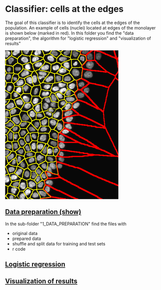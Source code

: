 # Classifier: cells at the edges

The goal of this classifier is to identify the cells at the edges of the population. An example of cells (nuclei) located at edges of the monolayer is shown below (marked in red). In this folder you find the "data preparation", the algorithm for "logistic regression" and "visualization of results"

<img align="center" src="/IMG/border_cell_example.png" alt="An example of cells (nuclei) located at edges of the monolayer is shown below (marked in red)"> 

## [Data preparation (show)](https://cdn.rawgit.com/rempic/High-Throughput-Screening/master/machine_learning_classifiers/BORDERCELLS/1_DATA_PREPARATION/FEATURES_SELECTION_2.html)
In the sub-folder "1_DATA_PREPARATION" find the files with 
  - original data
  - prepared data  
  - shuffle and split data for training and test sets
  - r code

## [Logistic regression](https://cdn.rawgit.com/rempic/High-Throughput-Screening/master/machine_learning_classifiers/BORDERCELLS/)


## [Visualization of results](https://cdn.rawgit.com/rempic/High-Throughput-Screening/master/machine_learning_classifiers/BORDERCELLS/)






